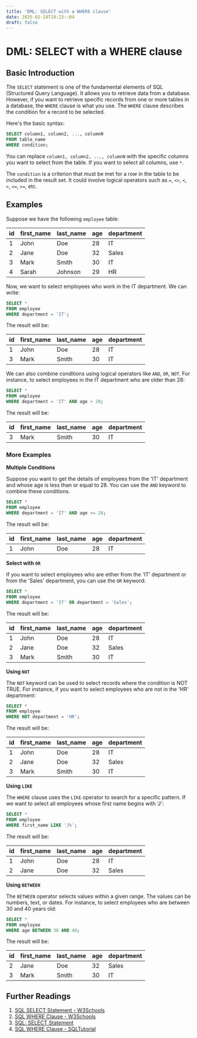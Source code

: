 ```yaml
---
title: 'DML: SELECT with a WHERE clause'
date: 2025-02-18T18:23::04
draft: false
---
```


# DML: SELECT with a WHERE clause

## Basic Introduction

The `SELECT` statement is one of the fundamental elements of SQL (Structured Query Language). It allows you to retrieve data from a database. However, if you want to retrieve specific records from one or more tables in a database, the `WHERE` clause is what you use. The `WHERE` clause describes the condition for a record to be selected.

Here's the basic syntax:

```sql
SELECT column1, column2, ..., columnN
FROM table_name
WHERE condition;
```

You can replace `column1, column2, ..., columnN` with the specific columns you want to select from the table. If you want to select all columns, use `*`.

The `condition` is a criterion that must be met for a row in the table to be included in the result set. It could involve logical operators such as `=`, `<>`, `<`, `>`, `<=`, `>=`, etc.

## Examples

Suppose we have the following `employee` table:

| id  | first_name | last_name | age | department |
| --- | ---------- | --------- | --- | ---------- |
| 1   | John       | Doe       | 28  | IT         |
| 2   | Jane       | Doe       | 32  | Sales      |
| 3   | Mark       | Smith     | 30  | IT         |
| 4   | Sarah      | Johnson   | 29  | HR         |

Now, we want to select employees who work in the IT department. We can write:

```sql
SELECT *
FROM employee
WHERE department = 'IT';
```

The result will be:

| id  | first_name | last_name | age | department |
| --- | ---------- | --------- | --- | ---------- |
| 1   | John       | Doe       | 28  | IT         |
| 3   | Mark       | Smith     | 30  | IT         |

We can also combine conditions using logical operators like `AND`, `OR`, `NOT`. For instance, to select employees in the IT department who are older than 28:

```sql
SELECT *
FROM employee
WHERE department = 'IT' AND age > 28;
```

The result will be:

| id  | first_name | last_name | age | department |
| --- | ---------- | --------- | --- | ---------- |
| 3   | Mark       | Smith     | 30  | IT         |

### More Examples

**Multiple Conditions**

Suppose you want to get the details of employees from the 'IT' department and whose age is less than or equal to 28. You can use the `AND` keyword to combine these conditions.

```sql
SELECT *
FROM employee
WHERE department = 'IT' AND age <= 28;
```

The result will be:

| id  | first_name | last_name | age | department |
| --- | ---------- | --------- | --- | ---------- |
| 1   | John       | Doe       | 28  | IT         |

**Select with `OR`**

If you want to select employees who are either from the 'IT' department or from the 'Sales' department, you can use the `OR` keyword:

```sql
SELECT *
FROM employee
WHERE department = 'IT' OR department = 'Sales';
```

The result will be:

| id  | first_name | last_name | age | department |
| --- | ---------- | --------- | --- | ---------- |
| 1   | John       | Doe       | 28  | IT         |
| 2   | Jane       | Doe       | 32  | Sales      |
| 3   | Mark       | Smith     | 30  | IT         |

**Using `NOT`**

The `NOT` keyword can be used to select records where the condition is NOT TRUE. For instance, if you want to select employees who are not in the 'HR' department:

```sql
SELECT *
FROM employee
WHERE NOT department = 'HR';
```

The result will be:

| id  | first_name | last_name | age | department |
| --- | ---------- | --------- | --- | ---------- |
| 1   | John       | Doe       | 28  | IT         |
| 2   | Jane       | Doe       | 32  | Sales      |
| 3   | Mark       | Smith     | 30  | IT         |

**Using `LIKE`**

The `WHERE` clause uses the `LIKE` operator to search for a specific pattern. If we want to select all employees whose first name begins with 'J':

```sql
SELECT *
FROM employee
WHERE first_name LIKE 'J%';
```

The result will be:

| id  | first_name | last_name | age | department |
| --- | ---------- | --------- | --- | ---------- |
| 1   | John       | Doe       | 28  | IT         |
| 2   | Jane       | Doe       | 32  | Sales      |

**Using `BETWEEN`**

The `BETWEEN` operator selects values within a given range. The values can be numbers, text, or dates. For instance, to select employees who are between 30 and 40 years old:

```sql
SELECT *
FROM employee
WHERE age BETWEEN 30 AND 40;
```

The result will be:

| id  | first_name | last_name | age | department |
| --- | ---------- | --------- | --- | ---------- |
| 2   | Jane       | Doe       | 32  | Sales      |
| 3   | Mark       | Smith     | 30  | IT         |

## Further Readings

1. [SQL SELECT Statement - W3Schools](https://www.w3schools.com/sql/sql_select.asp)
2. [SQL WHERE Clause - W3Schools](https://www.w3schools.com/sql/sql_where.asp)
3. [SQL: SELECT Statement](https://www.sqltutorial.org/sql-select/)
4. [SQL WHERE Clause - SQLTutorial](https://www.sqltutorial.org/sql-where/)

